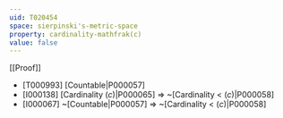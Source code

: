 ```yaml
---
uid: T020454
space: sierpinski's-metric-space
property: cardinality-mathfrak(c)
value: false
---
```

[[Proof]]

* [T000993] [Countable|P000057]
* [I000138] [Cardinality $\mathfrak(c)$|P000065] => ~[Cardinality < $\mathfrak(c)$|P000058]
* [I000067] ~[Countable|P000057] => ~[Cardinality < $\mathfrak(c)$|P000058]

